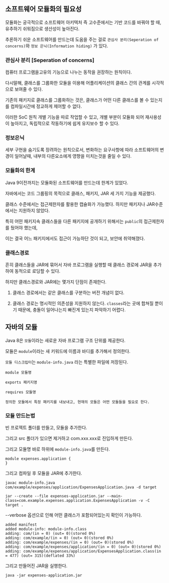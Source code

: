 ## 소프트웨어 모듈화의 필요성

모듈화는 궁극적으로 소프트웨어 아키텍처 즉 고수준에서는 기반 코드를 바꿔야 할 때, 유추하기 쉬워짐으로 생산성이 높아진다.

추론하기 쉬운 소프트웨어를 만드는데 도움을 주는 걸로 `관심사 분리(Seperation of concerns)`와 `정보 은닉(Information hiding)` 가 있다.

### 관심사 분리 [Seperation of concerns]

컴퓨터 프로그램을고유의 기능으로 나누는 동작을 권장하는 원칙이다.

다시말해, 클래스를 그룹화한 모듈을 이용해 어플리케이션의 클래스 간의 관계를 시각적으로 보여줄 수 있다.

기존의 패키지로 클래스를 그룹화하는 것은, 클래스가 어떤 다른 클래스를 볼 수 있는지를 컴파일시간에 정교하게 제어할 수 없다.

이러한 SoC 원칙 개별 기능을 따로 작업할 수 있고, 개별 부분이 모듈화 되어 재사용성이 높아지고, 독립적으로 작동하기에 쉽게 유지보수 할 수 있다.

### 정보은닉

세부 구현을 숨기도록 장려하는 원칙으로서, 변화하는 요구사항에 따라 소프트웨어의 변경이 일어날때, 내부의 다른요소에게 영향을 미치는것을 줄일 수 있다.

### 모듈화의 한계

Java 9이전까지는 모듈화된 소프트웨어를 만드는데 한계가 있었다.

자바에서는 코드 그룹핑의 목적으로 클래스, 패키지, JAR 세 가지 기능을 제공했다.

클래스 수준에서는 접근제한자를 활용한 캡슐화가 가능했다. 하지만 패키지나 JAR수준에서는 지원하지 않았다.

특히 어떤 패키지속 클래스들을 다른 패키지에 공개하기 위해서는 `public`의 접근제한자를 뒀어야 했는데,

이는 결국 어느 패키지에서도 접근이 가능하단 것이 되고, 보안에 취약해졌다.

### 클래스경로

흔히 클래스들을 JAR에 묶어서 자바 프로그램을 실행할 때 클래스 경로에 JAR을 추가하여 동적으로 로딩할 수 있다.

하지만 클래스경로와 JAR에는 몇가지 단점이 존재한다.

1. 클래스 경로에서는 같은 클래스를 구분하는 버전 개념이 없다.

2. 클래스 경로는 명시적인 의존성을 지원하지 않는다. `classes`라는 곳에 합쳐질 뿐이기 때문에, 충돌이 일어나는지 빠진게 있는지 파악하기 어렵다.

## 자바의 모듈

Java 8은 `모듈`이라는 새로운 자바 프로그램 구조 단위를 제공한다.

모듈은 `module`이라는 새 키워드에 이름과 바디를 추가해서 정의한다.

`모듈 디스크립터`는 `module-info.java` 라는 특별한 파일에 저장된다.

```
module 모듈명

exports 패키지명

requires 모듈명

정의한 모듈에서 특정 패키지를 내보내고, 현재의 모듈은 어떤 모듈들을 필요로 한다.
```

### 모듈 만드는법

빈 프로젝트 폴더를 만들고, 모듈을 추가한다.

그리고 src 폴더가 있으면 제거하고 com.xxx.xxx로 진입하게 만든다.

그리고 모듈명 바로 하위에 `module-info.java`를 만든다.

```
module expenses.application {
}
```

그리고 컴파일 후 모듈을 JAR에 추가한다.

```
javac module-info.java com/example/expenses/application/ExpensesApplication.java -d target
```

```
jar --create --file expenses-application.jar --main-class=com.example.expenses.application.ExpensesApplication -v -C target .
```

--verbose 옵션으로 인해 어떤 클래스가 포함되어있는지 확인이 가능하다.

```
added manifest
added module-info: module-info.class
adding: com/(in = 0) (out= 0)(stored 0%)
adding: com/example/(in = 0) (out= 0)(stored 0%)
adding: com/example/expenses/(in = 0) (out= 0)(stored 0%)
adding: com/example/expenses/application/(in = 0) (out= 0)(stored 0%)
adding: com/example/expenses/application/ExpensesApplication.class(in = 477) (out= 315)(deflated 33%)
```

그리고 만들어진 JAR을 실행한다.

```
java -jar expenses-application.jar
```
